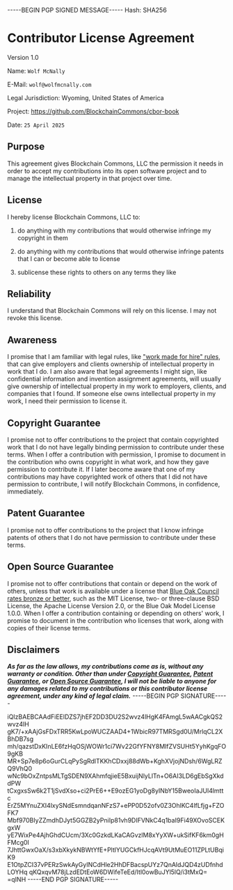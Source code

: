 -----BEGIN PGP SIGNED MESSAGE-----
Hash: SHA256

# Contributor License Agreement

Version 1.0

Name: `Wolf McNally`

E-Mail: `wolf@wolfmcnally.com`

Legal Jurisdiction: Wyoming, United States of America

Project: https://github.com/BlockchainCommons/cbor-book

Date: `25 April 2025`

## Purpose

This agreement gives Blockchain Commons, LLC the permission it needs in order to accept my contributions into its open software project and to manage the intellectual property in that project over time.

## License

I hereby license Blockchain Commons, LLC to:

1.  do anything with my contributions that would otherwise infringe my copyright in them

2.  do anything with my contributions that would otherwise infringe patents that I can or become able to license

3.  sublicense these rights to others on any terms they like

## Reliability

I understand that Blockchain Commons will rely on this license.  I may not revoke this license.

## Awareness

I promise that I am familiar with legal rules, like ["work made for hire" rules](http://worksmadeforhire.com), that can give employers and clients ownership of intellectual property in work that I do.  I am also aware that legal agreements I might sign, like confidential information and invention assignment agreements, will usually give ownership of intellectual property in my work to employers, clients, and companies that I found.  If someone else owns intellectual property in my work, I need their permission to license it.

## Copyright Guarantee

I promise not to offer contributions to the project that contain copyrighted work that I do not have legally binding permission to contribute under these terms.  When I offer a contribution with permission, I promise to document in the contribution who owns copyright in what work, and how they gave permission to contribute it.  If I later become aware that one of my contributions may have copyrighted work of others that I did not have permission to contribute, I will notify Blockchain Commons, in confidence, immediately.

## Patent Guarantee

I promise not to offer contributions to the project that I know infringe patents of others that I do not have permission to contribute under these terms.

## Open Source Guarantee

I promise not to offer contributions that contain or depend on the work of others, unless that work is available under a license that [Blue Oak Council rates bronze or better](https://blueoakconcil.org/list), such as the MIT License, two- or three-clause BSD License, the Apache License Version 2.0, or the Blue Oak Model License 1.0.0.  When I offer a contribution containing or depending on others' work, I promise to document in the contribution who licenses that work, along with copies of their license terms.

## Disclaimers

***As far as the law allows, my contributions come as is, without any warranty or condition.  Other than under [Copyright Guarantee](#copyright-guarantee), [Patent Guarantee](#patent-guarantee), or [Open Source Guarantee](#open-source-guarantee), I will not be liable to anyone for any damages related to my contributions or this contributor license agreement, under any kind of legal claim.***
-----BEGIN PGP SIGNATURE-----

iQIzBAEBCAAdFiEElDZS7jhEF2DD3DU2S2wvz4lHgK4FAmgL5wAACgkQS2wvz4lH
gK7/+xAAjGsFDxTRR5KwLpoWUCZAAD4+1WbicR97TMRSgd0U/MrlqCL2XBhDB7sg
mh/qazstDxKInLE6fzHqOSjWOWr1ci7Wv22GfYFNY8MlfZVSUHt5YyhKgqFO9gKB
MR+Sp7e8p6oGurCLqPySgRdlTKKhCDxxj88dWb+KghXVjojNDsh/6WgLRZQ9VhQ0
wNc9bOxZntpsMLTgSDEN9XAhmfqjieE5BxuijNlyLlTn+O6AI3LD6gEbSgXkddPW
tCxgxsSw6k2T1jSvdXso+ci2PrE6++E9ozEG1yoDg8yINbY15BweoIaJUl4lmttc
ErZ5MYnuZXI4lxySNdEsmndqanNFzS7+ePP0D52ofv0Z3OhlKC4lfLfjg+FZOFK7
Mbf970BIyZZmdhDJyt5GGZB2yPniIp81vh9DIFVNkC4q1baI9Fi49XOvoSCEKgxW
yE7WixPe4AjhGhdCUcm/3Xc0GzkdLKaCAGvzlM8xYyXW+ukSifKF6km0gHFMcg0I
7JhttGwxOaX/s3xbXkykNBWtYfE+PltlYUGCkfHJcqAVt9UtMuEO11ZPLtUBqiK9
E1OtpZCI37vPERzSwkAyGyINCdHle2HhDFBacspUYz7QnAldJQD4zUDfnhdLOYHq
qKQxqvM78jLzdEDtEoW6DWifeTeEd/Itl0owBuJYl5lQ/i3tMxQ=
=qINH
-----END PGP SIGNATURE-----
